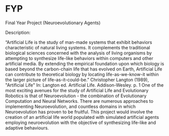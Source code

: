 # FYP

Final Year Project (Neuroevolutionary Agents)

Description:

“Artificial Life is the study of man-made systems that exhibit behaviors characteristic of natural living systems. It complements the traditional biological sciences concerned with the analysis of living organisms by attempting to synthesize life-like behaviors within computers and other artificial media. By extending the empirical foundation upon which biology is based beyond the carbon-chain life that has evolved on Earth, Artificial Life can contribute to theoretical biology by locating life-as-we-know-it within the larger picture of life-as-it-could-be.” Christopher Langton (1989), "Artificial Life" In: Langton ed. Artificial Life. Addison-Wesley. p. 1 One of the most exciting avenues for the study of Artificial Life and Evolutionary Robotics is that of Neuroevolution - the combination of Evolutionary Computation and Neural Networks. There are numerous approaches to implementing Neuroevolution, and countless domains in which Neuroevolution has proven to be fruitful. This project would involve the creation of an artificial life world populated with simulated artificial agents employing neuroevolution with the objective of synthesizing life-like and adaptive behaviours.
